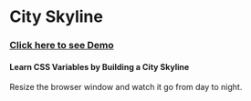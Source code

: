 <h1>City Skyline</h1>

<h3><a href="https://venuprakash.github.io/cityskyline/" target="_blank">Click here to see Demo</a></h3>

<h4>Learn CSS Variables by Building a City Skyline</h4>

<p>Resize the browser window and watch it go from day to night.</p>
